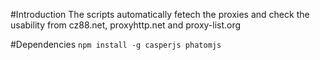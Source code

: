 #Introduction
The scripts automatically fetech the proxies and check the usability from
cz88.net, proxyhttp.net and proxy-list.org

#Dependencies
`npm install -g casperjs phatomjs`
